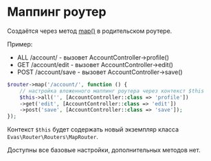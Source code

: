 # Маппинг роутер

Создаётся через метод [map()](/guide/base/groups.html#map) в родительском роутере.

Пример:
- ALL /account/ - вызовет AccountController->profile()
- GET /account/edit - вызовет AccountController->edit()
- POST /account/save - вызовет AccountController->save()
```PHP
$router->map('/account/', function () {
    // настройка вложенного маппинг роутера через контекст $this
    $this->all('', [AccountController::class => 'profile'])
    ->get('edit', [AccountController::class => 'edit'])
    ->post('save', [AccountController::class => 'save']);
});
```

Контекст `$this` будет содержать новый экземпляр класса `Evas\Router\Routers\MapRouter`.

Доступны все базовые настройки, дополнительных методов нет.

